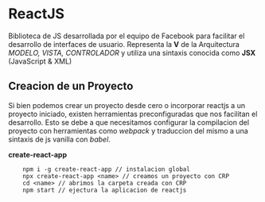 # ReactJS

Biblioteca de JS desarrollada por el equipo de Facebook para facilitar el desarrollo de interfaces de usuario.
Representa la __V__ de la Arquitectura _MODELO, VISTA, CONTROLADOR_ y utiliza una sintaxis conocida como __JSX__ (JavaScript & XML)

## Creacion de un Proyecto

Si bien podemos crear un proyecto desde cero o incorporar reactjs a un proyecto iniciado, existen herramientas preconfiguradas que nos facilitan el desarrollo.
Esto se debe a que necesitamos configurar la compilacion del proyecto con herramientas como _webpack_ y traduccion del mismo a una sintaxis de js vanilla con _babel_.

__create-react-app__
```
	npm i -g create-react-app // instalacion global
	npx create-react-app <name> // creamos un proyecto con CRP
	cd <name> // abrimos la carpeta creada con CRP
	npm start // ejectura la aplicacion de reactjs
```


